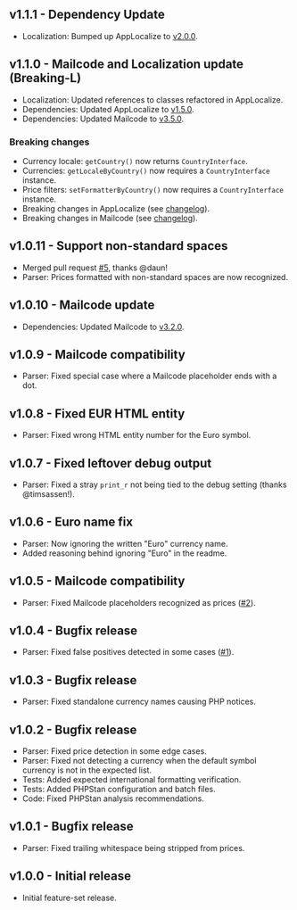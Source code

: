 ## v1.1.1 - Dependency Update
- Localization: Bumped up AppLocalize to [v2.0.0](https://github.com/Mistralys/application-localization/releases/tag/2.0.0).

## v1.1.0 - Mailcode and Localization update (Breaking-L)
- Localization: Updated references to classes refactored in AppLocalize.
- Dependencies: Updated AppLocalize to [v1.5.0](https://github.com/Mistralys/application-localization/releases/tag/1.5.0).
- Dependencies: Updated Mailcode to [v3.5.0](https://github.com/Mistralys/mailcode/releases/tag/3.5.0).

### Breaking changes

- Currency locale: `getCountry()` now returns `CountryInterface`.
- Currencies: `getLocaleByCountry()` now requires a `CountryInterface` instance.
- Price filters: `setFormatterByCountry()` now requires a `CountryInterface` instance.
- Breaking changes in AppLocalize (see [changelog](https://github.com/Mistralys/application-localization/releases/tag/1.5.0)).
- Breaking changes in Mailcode (see [changelog](https://github.com/Mistralys/mailcode/releases/tag/3.5.0)).

## v1.0.11 - Support non-standard spaces
- Merged pull request [#5](https://github.com/Mistralys/currency-parser/pull/5), thanks @daun!
- Parser: Prices formatted with non-standard spaces are now recognized.

## v1.0.10 - Mailcode update
- Dependencies: Updated Mailcode to [v3.2.0](https://github.com/Mistralys/mailcode/releases/tag/3.2.0).

## v1.0.9 - Mailcode compatibility
- Parser: Fixed special case where a Mailcode placeholder ends with a dot.

## v1.0.8 - Fixed EUR HTML entity
- Parser: Fixed wrong HTML entity number for the Euro symbol.

## v1.0.7 - Fixed leftover debug output
- Parser: Fixed a stray `print_r` not being tied to the debug setting (thanks @timsassen!).

## v1.0.6 - Euro name fix
- Parser: Now ignoring the written "Euro" currency name.
- Added reasoning behind ignoring "Euro" in the readme.

## v1.0.5 - Mailcode compatibility
- Parser: Fixed Mailcode placeholders recognized as prices ([#2](https://github.com/Mistralys/currency-parser/issues/2)).

## v1.0.4 - Bugfix release
- Parser: Fixed false positives detected in some cases ([#1](https://github.com/Mistralys/currency-parser/issues/1)).

## v1.0.3 - Bugfix release
- Parser: Fixed standalone currency names causing PHP notices.

## v1.0.2 - Bugfix release
- Parser: Fixed price detection in some edge cases.
- Parser: Fixed not detecting a currency when the default symbol currency is not in the expected list.
- Tests: Added expected international formatting verification.
- Tests: Added PHPStan configuration and batch files.
- Code: Fixed PHPStan analysis recommendations.

## v1.0.1 - Bugfix release
- Parser: Fixed trailing whitespace being stripped from prices.

## v1.0.0 - Initial release
- Initial feature-set release.
